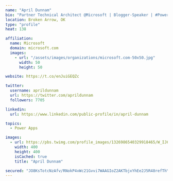 ```yaml
---
name: "April Dunnam"
bio: "Partner Technical Architect @Microsoft | Blogger-Speaker | #PowerApps, #PowerAutomate, #Office365, #SharePoint | #WIT | #Karaoke Queen"
location: Broken Arrow, OK
type: "profile"
heat: 138

affiliation:
  name: Microsoft
  domain: microsoft.com
  images:
    - url: "/assets/images/organizations/microsoft.com-50x50.jpg"
      width: 50
      height: 50

website: https://t.co/enJuiGEQZc

twitter:
  username: aprildunnam
  url: https://twitter.com/aprildunnam
  followers: 7705

linkedin:
  url: https://www.linkedin.com/public-profile/in/april-dunnam

topics:
  - Power Apps

images:
  - url: https://pbs.twimg.com/profile_images/1326986540329918465/W_IJ6Ih2_400x400.jpg
    width: 400
    height: 400
    isCached: true
    title: "April Dunnam"

secured: "JO8KsTotcNzAfv/RNokP4vWc21Gvvi7WAAGIoZ2AKTbjxYhEe2J5R48refThYk8q5H6VP/0PnHg6jF/jgaAnyiloTFO5DFpjao0KK3JAynyp0iQkF+314yadSVNO0ibDNBN/7OglHfPPuz51jIoR0vpB9FlcGwOWFClGhGJVWuqXSKz9KGUjP61hhJWt9cyq4BNs3SzSvTg1ErAjQ466AK3SqShcby3/w9TaXZBxKAickodqaKmVL+inz9yBHMfHR29/uHhRwFkIPUzr5BKhOFFjiuO5n5dWfGn8fBX+3eeWOdzh7m7FoiH9RQLxSmGFLLHimwFfJt0IUhfYBrYn42/e8cVaEukTYiFSreYqTOck75GijUuDhMq95R27T0BRorxkBiUuJhkHfxFlk0JhD0zR8cqDX0/9JLTslUH/rq8=;N9pOcbt4Bpe7NB2jxRGsHw=="
---
```


